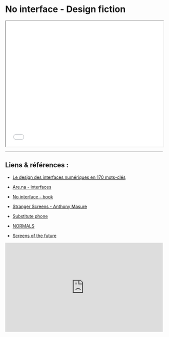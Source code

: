 # No interface - Design fiction

<iframe width="100%" height="400" src="no-interface.pdf#toolbar=0"></iframe>

---

## Liens & références :

- [Le design des interfaces numériques en 170 mots-clés](https://www.eyrolles.com/Informatique/Livre/le-design-des-interfaces-numeriques-en-170-mots-cles-9782100585274/)

- [Are.na - interfaces](https://www.are.na/nicolas-tilly/interfaces-o4ycuz-pqsm)

- [No interface - book](http://www.nointerface.com/book/)

- [Stranger Screens - Anthony Masure](http://www.anthonymasure.com/conferences/2018-01-stranger-screens-toulouse)

- [Substitute phone](https://klemensschillinger.com/projects/substitute-phone)

- [NORMALS](http://normalfutu.re/)

- [Screens of the future](https://universaleverything.com/projects/screens-of-the-future/)

<div style="padding:56.25% 0 0 0;position:relative;"><iframe src="https://player.vimeo.com/video/223108695?color=ffffff&title=0&byline=0&portrait=0" style="position:absolute;top:0;left:0;width:100%;height:100%;" frameborder="0" allow="autoplay; fullscreen" allowfullscreen></iframe></div><script src="https://player.vimeo.com/api/player.js"></script>

